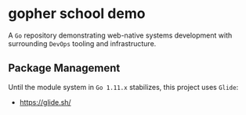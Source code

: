 # gopher school demo

A `Go` repository demonstrating web-native systems development with surrounding `DevOps` tooling and infrastructure.

## Package Management
Until the module system in `Go 1.11.x` stabilizes, this project uses `Glide`:
  
  * https://glide.sh/
